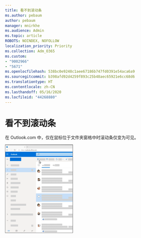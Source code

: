 ```yaml
---
title: 看不到滚动条
ms.author: pebaum
author: pebaum
manager: mnirkhe
ms.audience: Admin
ms.topic: article
ROBOTS: NOINDEX, NOFOLLOW
localization_priority: Priority
ms.collection: Adm_O365
ms.custom:
- "9002966"
- "5671"
ms.openlocfilehash: 538bc0e9248c1aee67186b747fd0391e54aca6a9
ms.sourcegitcommit: b398afd92d4259f893c25b48aec65921e6cc68d6
ms.translationtype: HT
ms.contentlocale: zh-CN
ms.lasthandoff: 05/16/2020
ms.locfileid: "44268880"
---
```

# <a name="cannot-see-the-scroll-bar"></a>看不到滚动条

在 Outlook.com 中，仅在鼠标位于文件夹窗格中时滚动条仅变为可见。

![鼠标悬停在收件箱滚动条上](media/16353_mouse_over_inbox_scrollbar-225x292.gif)
